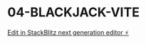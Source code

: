 # 04-BLACKJACK-VITE

[Edit in StackBlitz next generation editor ⚡️](https://stackblitz.com/~/github.com/rodrigorgv/04-BLACKJACK-VITE)